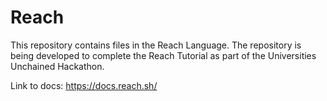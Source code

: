 # Reach
This repository contains files in the Reach Language. The repository is being developed to complete the Reach Tutorial as part of the Universities Unchained Hackathon.

Link to docs: https://docs.reach.sh/
